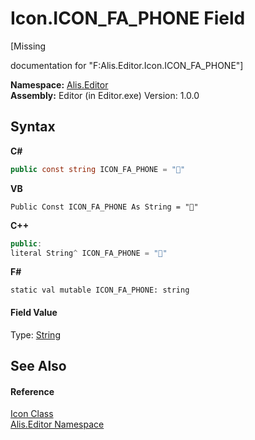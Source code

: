 # Icon.ICON_FA_PHONE Field
 

\[Missing <summary> documentation for "F:Alis.Editor.Icon.ICON_FA_PHONE"\]

**Namespace:**&nbsp;<a href="b150ade4-39de-a232-5f06-d3cdc1b2c538">Alis.Editor</a><br />**Assembly:**&nbsp;Editor (in Editor.exe) Version: 1.0.0

## Syntax

**C#**<br />
``` C#
public const string ICON_FA_PHONE = ""
```

**VB**<br />
``` VB
Public Const ICON_FA_PHONE As String = ""
```

**C++**<br />
``` C++
public:
literal String^ ICON_FA_PHONE = ""
```

**F#**<br />
``` F#
static val mutable ICON_FA_PHONE: string
```


#### Field Value
Type: <a href="https://docs.microsoft.com/dotnet/api/system.string" target="_blank">String</a>

## See Also


#### Reference
<a href="cc0f883c-67f8-f772-c6d7-a60b129f22a7">Icon Class</a><br /><a href="b150ade4-39de-a232-5f06-d3cdc1b2c538">Alis.Editor Namespace</a><br />